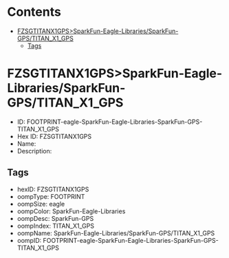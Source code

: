 



Contents
========

* [FZSGTITANX1GPS>SparkFun-Eagle-Libraries/SparkFun-GPS/TITAN_X1_GPS](#fzsgtitanx1gpssparkfun-eagle-librariessparkfun-gpstitan_x1_gps)
	* [Tags](#tags)

# FZSGTITANX1GPS>SparkFun-Eagle-Libraries/SparkFun-GPS/TITAN_X1_GPS

- ID: FOOTPRINT-eagle-SparkFun-Eagle-Libraries-SparkFun-GPS-TITAN_X1_GPS
- Hex ID: FZSGTITANX1GPS
- Name: 
- Description: 

## Tags

- hexID: FZSGTITANX1GPS
- oompType: FOOTPRINT
- oompSize: eagle
- oompColor: SparkFun-Eagle-Libraries
- oompDesc: SparkFun-GPS
- oompIndex: TITAN_X1_GPS
- oompName: SparkFun-Eagle-Libraries/SparkFun-GPS/TITAN_X1_GPS
- oompID: FOOTPRINT-eagle-SparkFun-Eagle-Libraries-SparkFun-GPS-TITAN_X1_GPS
